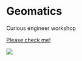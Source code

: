 # Geomatics
Curious engineer workshop

[Please check me!](https://medemir.github.io/Geomatics/bijgebouw%202021.html)

![](https://github.com/medemir/Geomatics/blob/main/lib/comparison.png?raw=true)



